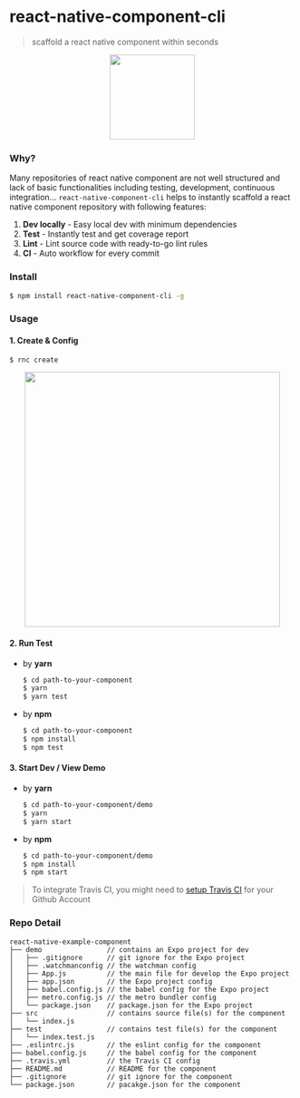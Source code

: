 

# react-native-component-cli
> scaffold a react native component within seconds

<p align="center">
	<img src="https://user-images.githubusercontent.com/6414178/52834497-20771b00-311d-11e9-9426-be961cced3d6.png" width="150" />
</p>

### Why?
Many repositories of react native component are not well structured and lack of basic functionalities including testing, development, continuous integration... `react-native-component-cli` helps to instantly scaffold a react native component repository with following features:
1. **Dev locally** - Easy local dev with minimum dependencies
2. **Test** - Instantly test and get coverage report
3. **Lint** - Lint source code with ready-to-go lint rules
4. **CI** - Auto workflow for every commit

### Install
```bash
$ npm install react-native-component-cli -g
```

### Usage
#### 1. Create & Config
```bash
$ rnc create
```
<p align="center">
	<img src="https://user-images.githubusercontent.com/6414178/52773284-8c9e4400-3075-11e9-8b3b-45ed494f70a1.gif" width="450" />
</p>

#### 2. Run Test
- by **yarn**
	```bash
	$ cd path-to-your-component
	$ yarn
	$ yarn test
	```
- by **npm**
	```bash
	$ cd path-to-your-component
	$ npm install
	$ npm test
	```

#### 3. Start Dev / View Demo
- by **yarn**
	```bash
	$ cd path-to-your-component/demo
	$ yarn
	$ yarn start
	```
- by **npm**
	```bash
	$ cd path-to-your-component/demo
	$ npm install
	$ npm start
	```
> To integrate Travis CI, you might need to [setup Travis CI](https://docs.travis-ci.com/user/tutorial/) for your Github Account

### Repo Detail
```
react-native-example-component
├── demo                // contains an Expo project for dev
│   ├── .gitignore      // git ignore for the Expo project
│   ├── .watchmanconfig // the watchman config
│   ├── App.js          // the main file for develop the Expo project
│   ├── app.json        // the Expo project config
│   ├── babel.config.js // the babel config for the Expo project
│   ├── metro.config.js // the metro bundler config
│   └── package.json    // package.json for the Expo project
├── src                 // contains source file(s) for the component
│   └── index.js
├── test                // contains test file(s) for the component
│   └── index.test.js 
├── .eslintrc.js        // the eslint config for the component
├── babel.config.js     // the babel config for the component
├── .travis.yml         // the Travis CI config
├── README.md           // README for the component
├── .gitignore          // git ignore for the component
└── package.json        // pacakge.json for the component
```
